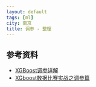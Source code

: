 ```yaml
---
layout: default
tags: [ml]
city: 南京
title: 调参 - 整理
---
```


参考资料
--------
+ [XGBoost调参详解](https://zhuanlan.zhihu.com/p/95304498)
+ [XGboost数据比赛实战之调参篇](https://segmentfault.com/a/1190000014040)
